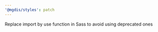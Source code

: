 ```yaml
---
'@mgdis/styles': patch
---
```


Replace import by use function in Sass to avoid using deprecated ones

